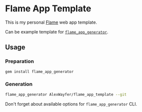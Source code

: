 # Flame App Template

This is my personal [Flame](https://github.com/AlexWayfer/flame) web app template.

Can be example template for
[`flame_app_generator`](https://github.com/AlexWayfer/flame_app_generator).

## Usage

### Preparation

```sh
gem install flame_app_generator
```

### Generation

```sh
flame_app_generator AlexWayfer/flame_app_template --git
```

Don't forget about available options for `flame_app_generator` CLI.
